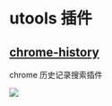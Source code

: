 # utools 插件

## [chrome-history](./chrome-history)

chrome 历史记录搜索插件

![](https://github.com/mohuishou/utools/raw/master/chrome-history/GIF.gif)